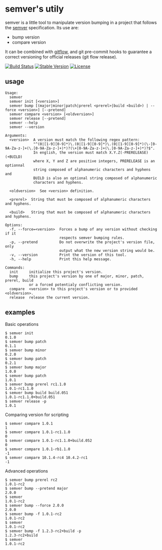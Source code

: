 semver's utily
==============

semver is a little tool to manipulate version bumping in a project that
follows the [semver] specification. Its use are:

  - bump version
  - compare version

It can be combined with [gitflow], and git pre-commit hooks to guarantee a
correct versioning for official releases (git flow release).

[semver]: https://github.com/mojombo/semver
[gitflow]: https://github.com/nvie/gitflow

[![Build Status](https://travis-ci.org/fsaintjacques/semver-tool.svg?branch=develop)](https://travis-ci.org/fsaintjacques/semver-tool)
[![Stable Version](https://img.shields.io/github/tag/fsaintjacques/semver-tool.svg)](https://github.com/fsaintjacques/semver-tool/tree/1.0.1)
[![License](https://img.shields.io/badge/license-GPL--3.0-blue.svg?style=flat)](https://github.com/fsaintjacques/semver-tool/blob/develop/LICENSE)


usage
-----

    Usage:
      semver
      semver init [<version>]
      semver bump [(major|minor|patch|prerel <prerel>|build <build>) | --force <version>] [--pretend]
      semver compare <version> [<oldversion>]
      semver release [--pretend]
      semver --help
      semver --version

    Arguments:
      <version>  A version must match the following regex pattern:
                 "^(0|[1-9][0-9]*)\.(0|[1-9][0-9]*)\.(0|[1-9][0-9]*)(\-[0-9A-Za-z-]+(\.[0-9A-Za-z-]+)*)?(\+[0-9A-Za-z-]+(\.[0-9A-Za-z-]+)*)?$".
                 In english, the version must match X.Y.Z(-PRERELEASE)(+BUILD)
                 where X, Y and Z are positive integers, PRERELEASE is an optionnal
                 string composed of alphanumeric characters and hyphens and
                 BUILD is also an optional string composed of alphanumeric
                 characters and hyphens.

      <oldversion>  See <version> definition.

      <prerel>  String that must be composed of alphanumeric characters and hyphens.

      <build>   String that must be composed of alphanumeric characters and hyphens.

    Options:
      -f, --force=<version>  Forces a bump of any version without checking if it
                             respects semver bumping rules.
      -p, --pretend          Do not overwrite the project's version file, only
                             output what the new version string would be.
      -v, --version          Print the version of this tool.
      -h, --help             Print this help message.

    Commands:
      init     initialize this project's version.
      bump     this project's version by one of major, minor, patch, prerel, build
               or a forced potentialy conflicting version.
      compare  <version> to this project's version or to provided <oldversion>.
      release  release the current version.

examples
--------

Basic operations

    $ semver init
    0.1.0
    $ semver bump patch
    0.1.1
    $ semver bump minor
    0.2.0
    $ semver bump patch
    0.2.1
    $ semver bump major
    1.0.0
    $ semver bump patch
    1.0.1
    $ semver bump prerel rc1.1.0
    1.0.1-rc1.1.0
    $ semver bump build build.051
    1.0.1-rc1.1.0+build.051
    $ semver release -p
    1.0.1

Comparing version for scripting

    $ semver compare 1.0.1
    1
    $ semver compare 1.0.1-rc1.1.0
    0
    $ semver compare 1.0.1-rc1.1.0+build.052
    0
    $ semver compare 1.0.1-rb1.1.0
    -1
    $ semver compare 10.1.4-rc4 10.4.2-rc1
    -1

Advanced operations

    $ semver bump prerel rc2
    1.0.1-rc2
    $ semver bump --pretend major
    2.0.0
    $ semver
    1.0.1-rc2
    $ semver bump --force 2.0.0
    2.0.0
    $ semver bump -f 1.0.1-rc2
    1.0.1-rc2
    $ semver
    1.0.1-rc2
    $ semver bump -f 1.2.3-rc2+build -p
    1.2.3-rc2+build
    $ semver
    1.0.1-rc2
